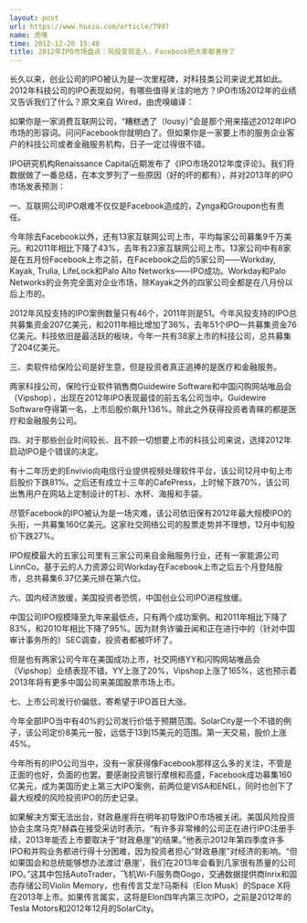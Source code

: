 ```yaml
---
layout: post
url: https://www.huxiu.com/article/7997
name: 虎嗅
time: 2012-12-20 15:40
title: 2012年IPO市场盘点：风投变现走人，Facebook把大家都害惨了
---
```

长久以来，创业公司的IPO被认为是一次里程碑，对科技类公司来说尤其如此。2012年科技公司的IPO表现如何，有哪些值得关注的地方？IPO市场2012年的业绩又告诉我们了什么？原文来自 Wired，由虎嗅编译：

如果你是一家消费互联网公司，“糟糕透了（lousy）”会是那个用来描述2012年IPO市场的形容词。问问Facebook你就明白了。但如果你是一家要上市的服务企业客户的科技公司或者金融服务机构，日子一定过得很不错。

IPO研究机构Renaissance Capital近期发布了《IPO市场2012年度评论》。我们将数据做了一番总结，在本文罗列了一些原因（好的坏的都有），并对2013年的IPO市场发表预测：

一、互联网公司IPO艰难不仅仅是Facebook造成的，Zynga和Groupon也有责任。

今年除去Facebook以外，还有13家互联网公司上市，平均每家公司募集9千万美元。和2011年相比下降了43%，去年有23家互联网公司上市。13家公司中有8家是在五月份Facebook上市之前，在Facebook之后的5家公司——Workday, Kayak, Trulia, LifeLock和Palo Alto Networks——IPO成功。Workday和Palo Networks的业务完全面对企业市场，除Kayak之外的四家公司全都是在八月份以后上市的。

2012年风投支持的IPO案例数量只有46个，2011年则是51。今年风投支持的IPO总共募集资金207亿美元，和2011年相比增加了36%，去年51个IPO一共募集资金76亿美元。科技依旧是最活跃的板块，今年一共有38家上市的科技公司，总共募集了204亿美元。

三、卖软件给保险公司是好生意，但是投资者真正追捧的是医疗和金融服务。

两家科技公司，保险行业软件销售商Guidewire Software和中国闪购网站唯品会（Vipshop），出现在2012年IPO表现最佳的前五名公司当中。Guidewire Software夺得第一名，上市后股价飙升136%。除此之外获得投资者青睐的都是医疗和金融服务公司。

四、对于那些创业时间较长、且不顾一切想要上市的科技公司来说，选择2012年启动IPO是个错误的决定。

有十二年历史的Envivio向电信行业提供视频处理软件平台，该公司12月中旬上市后股价下跌81%。之后还有成立十三年的CafePress，上时候下跌70%，该公司出售用户在网站上定制设计的T衫、水杯、海报和手袋。

尽管Facebook的IPO被认为是一场灾难，该公司依旧保有2012年最大规模IPO的头衔，一共募集160亿美元。这家社交网络公司的股票走势并不理想，12月中旬股价下跌27%。

IPO规模最大的五家公司里有三家公司来自金融服务行业，还有一家能源公司LinnCo。基于云的人力资源公司Workday在Facebook上市之后五个月登陆股市，总共募集6.37亿美元排在第六位。

六、国内经济放缓，美国投资者恐慌，中国创业公司IPO进程放缓。

中国公司IPO规模降至九年来最低点，只有两个成功案例。和2011年相比下降了83%，和2010年相比下降了95%。因为财务诈骗丑闻和正在进行中的（针对中国审计事务所的）SEC调查，投资者都被吓坏了。

但是也有两家公司今年在美国成功上市，社交网络YY和闪购网站唯品会（Vipshop）业绩表现不错。YY上涨了20%，Vipshop上涨了165%，这也预示着2013年将有更多中国公司来美国股票市场上市。

七、上市公司发行价偏低，寄希望于IPO首日大涨。

今年全部IPO当中有40%的公司发行价低于预期范围。SolarCity是一个不错的例子，该公司定价8美元一股，远低于13到15美元的范围。第一天交易，股价上涨45%。

今年所有的IPO公司当中，没有一家获得像Facebook那样这么多的关注，不管是正面的也好，负面的也罢。要感谢投资银行摩根和高盛，Facebook成功募集160亿美元，成为美国历史上第三大IPO案例，前两位是VISA和ENEL，同时也创下了最大规模的风险投资IPO的历史记录。

如果解决方案无法出台，财政悬崖将在明年初导致IPO市场被关闭。美国风险投资协会主席马克?赫森在接受采访时表示，“有许多非常棒的公司正在进行IPO注册手续，2013年能否上市要取决于“财政悬崖”的结果。”他表示2012年第四季度许多IPO和并购业务都进行得十分困难，因为投资者担心“财政悬崖”对经济的影响。“但如果国会和总统能够想办法渡过‘悬崖’，我们在2013年会看到几家很有质量的公司IPO。”这其中包括AutoTrader，飞机Wi-Fi服务商Gogo，交通数据提供商Inrix和固态存储公司Violin Memory，也有传言艾龙?马斯科（Elon Musk）的Space X将在2013年上市。如果传言属实，这将是Elon四年内第三次IPO，之前是2012年的Tesla Motors和2012年12月的SolarCity。

